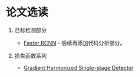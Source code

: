 论文选读
=======

1. 目标检测部分
    * [Faster RCNN](detection/FasterRCNN.md) - 后续再添加代码分析部分。

1. 损失函数系列
    * [Gradient Harmonized Single-stage Detector](loss/ghsd.md)